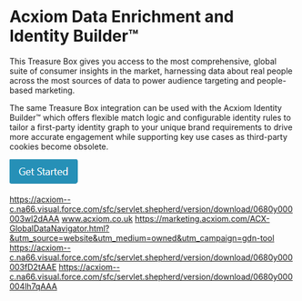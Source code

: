 # Acxiom Data Enrichment and Identity Builder™
This Treasure Box gives you access to the most comprehensive, global suite of consumer insights in the market, harnessing data about real people across the most  sources of data to power audience targeting and people-based marketing.

The same Treasure Box integration can be used with the Acxiom Identity Builder™ which offers flexible match logic and configurable identity rules to tailor a first-party identity graph to your unique brand requirements to drive more accurate engagement while supporting key use cases as third-party cookies become obsolete. 

<span style="text-align:center;">[![](Acxiom_TreasureBox/img/Get_Started.png)](Acxiom_TreasureBox)</span>




https://acxiom--c.na66.visual.force.com/sfc/servlet.shepherd/version/download/0680y000003wl2dAAA
www.acxiom.co.uk
https://marketing.acxiom.com/ACX-GlobalDataNavigator.html?&utm_source=website&utm_medium=owned&utm_campaign=gdn-tool
https://acxiom--c.na66.visual.force.com/sfc/servlet.shepherd/version/download/0680y000003fD2tAAE
https://acxiom--c.na66.visual.force.com/sfc/servlet.shepherd/version/download/0680y000004lh7qAAA
